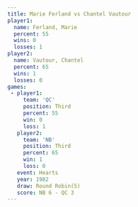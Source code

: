 ```yaml
---
title: Marie Ferland vs Chantel Vautour
player1:                
  name: Ferland, Marie  
  percent: 55           
  wins: 0               
  losses: 1             
player2:                
  name: Vautour, Chantel
  percent: 65           
  wins: 1               
  losses: 0             
games:
 - player1:         
     team: 'QC'     
     position: Third
     percent: 55    
     win: 0         
     loss: 1        
   player2:         
     team: 'NB'     
     position: Third
     percent: 65    
     win: 1         
     loss: 0        
   event: Hearts       
   year: 1982          
   draw: Round Robin(5)
   score: NB 6 - QC 3  
---
```

